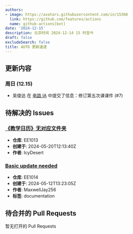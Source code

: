 ```yaml
---
authors:
- image: https://avatars.githubusercontent.com/in/15368
  link: https://github.com/features/actions
  name: github-actions[bot]
date: '2024-12-15'
description: 北京时间 2024-12-14 15 时至今
draft: false
excludeSearch: false
title: AUTO 更新速递
---
```


## 更新内容

### 周日 (12.15)

- 吴俊达 在 [电路 IA](https://github.com/HITSZ-OpenAuto/EE1011A) 中提交了信息：修订第五次课课件 (#7)

## 待解决的 Issues

### [《教学日历》无对应文件夹](https://github.com/HITSZ-OpenAuto/EE1013/issues/3)

- **仓库**: EE1013
- **创建于**: 2024-05-20T12:13:40Z
- **作者**: IcyDesert

### [Basic update needed](https://github.com/HITSZ-OpenAuto/EE1014/issues/1)

- **仓库**: EE1014
- **创建于**: 2024-05-12T13:23:05Z
- **作者**: MaxwellJay256
- **标签**: documentation

## 待合并的 Pull Requests

暂无打开的 Pull Requests

